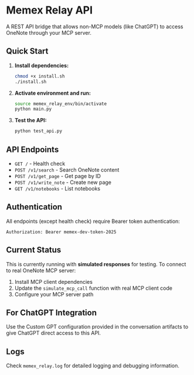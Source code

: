 # Memex Relay API

A REST API bridge that allows non-MCP models (like ChatGPT) to access OneNote through your MCP server.

## Quick Start

1. **Install dependencies:**
   ```bash
   chmod +x install.sh
   ./install.sh
   ```

2. **Activate environment and run:**
   ```bash
   source memex_relay_env/bin/activate
   python main.py
   ```

3. **Test the API:**
   ```bash
   python test_api.py
   ```

## API Endpoints

- `GET /` - Health check
- `POST /v1/search` - Search OneNote content
- `POST /v1/get_page` - Get page by ID
- `POST /v1/write_note` - Create new page
- `GET /v1/notebooks` - List notebooks

## Authentication

All endpoints (except health check) require Bearer token authentication:
```
Authorization: Bearer memex-dev-token-2025
```

## Current Status

This is currently running with **simulated responses** for testing. To connect to real OneNote MCP server:

1. Install MCP client dependencies
2. Update the `simulate_mcp_call` function with real MCP client code
3. Configure your MCP server path

## For ChatGPT Integration

Use the Custom GPT configuration provided in the conversation artifacts to give ChatGPT direct access to this API.

## Logs

Check `memex_relay.log` for detailed logging and debugging information.